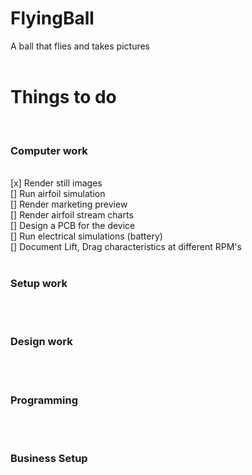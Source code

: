 # FlyingBall
A ball that flies and takes pictures<br/>
<br/>
<h1>Things to do</h1>
<br/>
<h3>Computer work</h3><br/>
[x] Render still images<br/>
[] Run airfoil simulation <br/>
[] Render marketing preview<br/>
[] Render airfoil stream charts<br/>
[] Design a PCB for the device<br/>
[] Run electrical simulations (battery)<br/>
[] Document Lift, Drag characteristics at different RPM's<br/>
<br/>
<h3>Setup work</h3><br/>
<br/>
<h3>Design work</h3><br/>
<br/>
<h3>Programming</h3><br/>
<br/>
<h3>Business Setup</h3><br/>
<br/>
